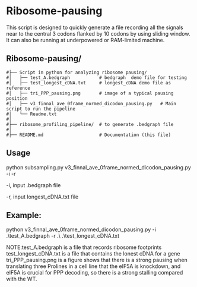 # Ribosome-pausing
This script is designed to quickly generate a file recording all the signals near to the central 3 codons flanked by 10 codons by using sliding window. It can also be running at  underpowered or RAM-limited machine. 

## Ribosome-pausing/

```shell
#├── Script in python for analyzing ribosome pausing/
#│   ├── test_A.bedgraph           # bedgraph  demo file for testing
#│   ├── test_longest_cDNA.txt     # longest_cDNA demo file as reference
#│   ├── tri_PPP_pausing.png       # image of a typical pausing position
#│   ├── v3_finnal_ave_0frame_normed_dicodon_pausing.py   # Main script to run the pipeline
#│   └── Readme.txt               
#│
#├── ribosome_profiling_pipeline/  # to generate .bedgraph file
#│
#├── README.md                     # Documentation (this file)
```

## Usage

python subsampling.py v3_finnal_ave_0frame_normed_dicodon_pausing.py -i  -r 

-i, input .bedgraph file

-r, input longest_cDNA.txt file

## Example:

python v3_finnal_ave_0frame_normed_dicodon_pausing.py -i .\test_A.bedgraph -r .\ .\test_longest_cDNA.txt

NOTE:test_A.bedgraph is a file that records ribosome footprints
test_longest_cDNA.txt is a file that contains the lonest cDNA for a gene
tri_PPP_pausing.png is a figure shows that there is a strong pausing when translating three Prolines in a cell line that the eIF5A is knockdown, and eIF5A is crucial for PPP decoding, so there is a strong stalling compared with the WT.
